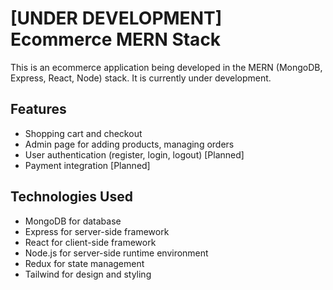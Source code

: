 # [UNDER DEVELOPMENT] Ecommerce MERN Stack

This is an ecommerce application being developed in the MERN (MongoDB, Express, React, Node) stack. It is currently under development.

## Features
- Shopping cart and checkout
- Admin page for adding products, managing orders
- User authentication (register, login, logout) [Planned]
- Payment integration [Planned]

## Technologies Used
- MongoDB for database
- Express for server-side framework
- React for client-side framework
- Node.js for server-side runtime environment
- Redux for state management
- Tailwind for design and styling
